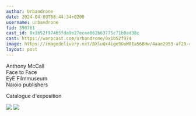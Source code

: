 ```yaml
---
author: Urbandrone 
date: 2024-04-09T08:44:34+0200
username: urbandrone
fid: 390761
cast_id: 0x1b52f974b5fda9e27ecee062b63775c71b0ad38c
cast: https://warpcast.com/urbandrone/0x1b52f974
image: https://imagedelivery.net/BXluQx4ige9GuW0Ia56BHw/4aae2953-af29-4d5e-d0ea-d5e0e0308500/original
layout: post
---
```

Anthony McCall  
Face to Face  
EyE Filmmuseum  
Naioio publishers  
  
Catalogue d'exposition  

![](https://imagedelivery.net/BXluQx4ige9GuW0Ia56BHw/4aae2953-af29-4d5e-d0ea-d5e0e0308500/original)
![](https://imagedelivery.net/BXluQx4ige9GuW0Ia56BHw/79f211db-11d5-4d78-aa73-45b8f0423000/original)